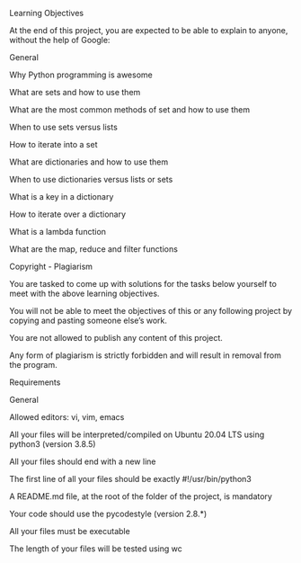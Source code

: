 Learning Objectives

At the end of this project, you are expected to be able to explain to anyone, without the help of Google:



General

Why Python programming is awesome

What are sets and how to use them

What are the most common methods of set and how to use them

When to use sets versus lists

How to iterate into a set

What are dictionaries and how to use them

When to use dictionaries versus lists or sets

What is a key in a dictionary

How to iterate over a dictionary

What is a lambda function

What are the map, reduce and filter functions

Copyright - Plagiarism

You are tasked to come up with solutions for the tasks below yourself to meet with the above learning objectives.

You will not be able to meet the objectives of this or any following project by copying and pasting someone else’s work.

You are not allowed to publish any content of this project.

Any form of plagiarism is strictly forbidden and will result in removal from the program.

Requirements

General

Allowed editors: vi, vim, emacs

All your files will be interpreted/compiled on Ubuntu 20.04 LTS using python3 (version 3.8.5)

All your files should end with a new line

The first line of all your files should be exactly #!/usr/bin/python3

A README.md file, at the root of the folder of the project, is mandatory

Your code should use the pycodestyle (version 2.8.*)

All your files must be executable

The length of your files will be tested using wc
